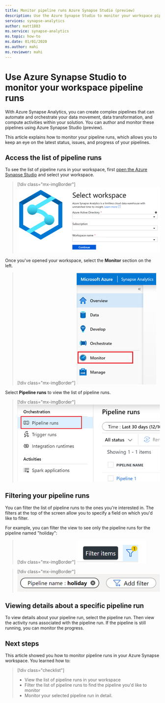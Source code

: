 ```yaml
---
title: Monitor pipeline runs Azure Synapse Studio (preview)
description: Use the Azure Synapse Studio to monitor your workspace pipeline runs.
services: synapse-analytics 
author: matt1883
ms.service: synapse-analytics
ms.topic: how-to
ms.date: 01/01/2020
ms.author: mahi
ms.reviewer: mahi
---
```


# Use Azure Synapse Studio to monitor your workspace pipeline runs

With Azure Synapse Analytics, you can create complex pipelines that can automate and orchestrate your data movement, data transformation, and compute activities within your solution. You can author and monitor these pipelines using Azure Synapse Studio (preview).

This article explains how to monitor your pipeline runs, which allows you to keep an eye on the latest status, issues, and progress of your pipelines.

## Access the list of pipeline runs

To see the list of pipeline runs in your workspace, first [open the Azure Synapse Studio](https://web.azuresynapse.net/) and select your workspace.

> [!div class="mx-imgBorder"]
> ![Log in to workspace](./media/common/login-workspace.png)

Once you've opened your workspace, select the **Monitor** section on the left.
> [!div class="mx-imgBorder"]
> ![Select Monitor hub](./media/common/left-nav.png)

Select **Pipeline runs** to view the list of pipeline runs.
> [!div class="mx-imgBorder"]
> ![Select pipeline runs](./media/how-to-monitor-pipeline-runs/monitor-hub-nav-pipelineruns.png)

## Filtering your pipeline runs

You can filter the list of pipeline runs to the ones you're interested in. The filters at the top of the screen allow you to specify a field on which you'd like to filter.

For example, you can filter the view to see only the pipeline runs for the pipeline named "holiday":
> [!div class="mx-imgBorder"]
> ![Filter button](./media/common/filter-button.png)

> [!div class="mx-imgBorder"]
> ![Sample filter](./media/how-to-monitor-pipeline-runs/filter-example.png)

## Viewing details about a specific pipeline run

To view details about your pipeline run, select the pipeline run. Then view the activity runs associated with the pipeline run. If the pipeline is still running, you can monitor the progress. 
  
## Next steps

This article showed you how to monitor pipeline runs in your Azure Synapse workspace. You learned how to:

> [!div class="checklist"]
> * View the list of pipeline runs in your workspace
> * Filter the list of pipeline runs to find the pipeline you'd like to monitor
> * Monitor your selected pipeline run in detail.
